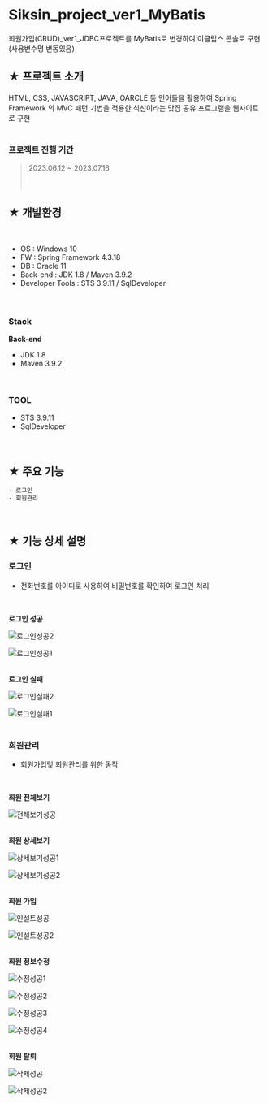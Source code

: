 # Siksin_project_ver1_MyBatis
회원가입(CRUD)_ver1_JDBC프로젝트를 MyBatis로 변경하여 이클립스 콘솔로 구현(사용변수명 변동있음)

## ★ 프로젝트 소개
HTML, CSS, JAVASCRIPT, JAVA, OARCLE 등 언어들을 활용하여 Spring Framework 의 MVC 패턴 기법을 적용한 식신이라는 맛집 공유 프로그램을 웹사이트로 구현
<br><br>

### 프로젝트 진행 기간

>  2023.06.12 ~ 2023.07.16 <br>
<br><br>

## ★ 개발환경
<br> 

- OS : Windows 10 <br>
- FW : Spring Framework 4.3.18 <br>
- DB : Oracle 11 <br>
- Back-end : JDK 1.8 / Maven 3.9.2 <br>
- Developer Tools : STS 3.9.11 / SqlDeveloper <br> 
<br><br>

### Stack

**Back-end** 
<br>
- JDK 1.8
- Maven 3.9.2
<br>

###  TOOL
- STS 3.9.11 
- SqlDeveloper <br> 
<br><br>

## ★ 주요 기능 

```sh
- 로그인
- 회원관리
```
<br>

	
## ★ 기능 상세 설명 

### 로그인
- 전화번호를 아이디로 사용하여 비밀번호를 확인하여 로그인 처리
<br>

**로그인 성공** 

![로그인성공2](https://github.com/98jungwoo/Siksin_project_ver1_MyBatis/assets/126783518/a9f79f27-c96b-404d-8552-e160dd3d1d6e)

![로그인성공1](https://github.com/98jungwoo/Siksin_project_ver1_MyBatis/assets/126783518/e38b592e-897b-483c-b1f5-1b3926ed92f1)
<br><br>

**로그인 실패**

![로그인실패2](https://github.com/98jungwoo/Siksin_project_ver1_MyBatis/assets/126783518/aba03320-dfc1-44ed-88b8-4c82733f0a4f)

![로그인실패1](https://github.com/98jungwoo/Siksin_project_ver1_MyBatis/assets/126783518/330f9369-5ab1-4de6-8ac9-aaeb5ab2fe2a)
<br><br>

### 회원관리
- 회원가입및 회원관리를 위한 동작
<br>

**회원 전체보기** 

![전체보기성공](https://github.com/98jungwoo/Siksin_project_ver1_MyBatis/assets/126783518/6fd4598a-9020-4fbe-86ee-7661b82aea1f)
<br><br>

**회원 상세보기** 

![상세보기성공1](https://github.com/98jungwoo/Siksin_project_ver1_MyBatis/assets/126783518/15ddbfe1-39bc-486a-b826-c8795714da47)

![상세보기성공2](https://github.com/98jungwoo/Siksin_project_ver1_MyBatis/assets/126783518/d16b4c2a-7148-4f86-aca7-7152c27cb874)
<br><br>

**회원 가입** 

![인설트성공](https://github.com/98jungwoo/Siksin_project_ver1_MyBatis/assets/126783518/3b56d0fa-538a-4c0a-bf16-f77c74500358)

![인설트성공2](https://github.com/98jungwoo/Siksin_project_ver1_MyBatis/assets/126783518/b5e7b34d-97d0-42d0-8e69-b731ff0fc6f0)
<br><br>

**회원 정보수정** 

![수정성공1](https://github.com/98jungwoo/Siksin_project_ver1_MyBatis/assets/126783518/480318e6-23bd-4d5d-9388-0507f9f0869f)

![수정성공2](https://github.com/98jungwoo/Siksin_project_ver1_MyBatis/assets/126783518/f888f06b-03a1-4017-94d3-94a2ecbf8d42)

![수정성공3](https://github.com/98jungwoo/Siksin_project_ver1_MyBatis/assets/126783518/18870d59-33c2-4ed5-8074-cf10327fd2b2)

![수정성공4](https://github.com/98jungwoo/Siksin_project_ver1_MyBatis/assets/126783518/968605d8-fed3-441e-97b3-2629c5098039)
<br><br>

**회원 탈퇴** 

![삭제성공](https://github.com/98jungwoo/Siksin_project_ver1_MyBatis/assets/126783518/d050e8a8-94df-4af1-9084-791d389a8cd1)

![삭제성공2](https://github.com/98jungwoo/Siksin_project_ver1_MyBatis/assets/126783518/c4835869-7426-49e5-bc52-a54316dc19a0)
<br><br>
